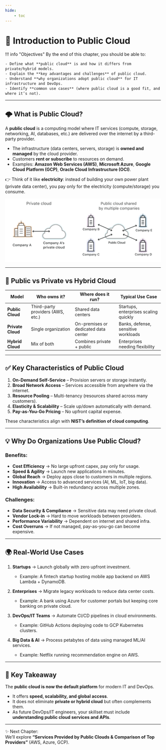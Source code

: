 ```yaml
---
hide:
    - toc
---
```


# 📘 Introduction to Public Cloud

!!! info "Objectives"
    By the end of this chapter, you should be able to:

    - Define what **public cloud** is and how it differs from private/hybrid models.  
    - Explain the **key advantages and challenges** of public cloud.  
    - Understand **why organizations adopt public cloud** for IT infrastructure and DevOps.  
    - Identify **common use cases** (where public cloud is a good fit, and where it’s not).  

---

## 🌩️ What is Public Cloud?

A **public cloud** is a computing model where IT services (compute, storage, networking, AI, databases, etc.) are delivered over the internet by a third-party provider.  

- The infrastructure (data centers, servers, storage) is **owned and managed** by the cloud provider.  
- Customers **rent or subscribe** to resources on demand.  
- Examples: **Amazon Web Services (AWS)**, **Microsoft Azure**, **Google Cloud Platform (GCP)**, **Oracle Cloud Infrastructure (OCI)**.  

👉 Think of it like **electricity**: instead of building your own power plant (private data center), you pay only for the electricity (compute/storage) you consume.  

![Private vs Public Cloud](../../assets/images/public-cloud-vs-private-cloud.svg)

---

## 🏢 Public vs Private vs Hybrid Cloud

| Model            | Who owns it?                     | Where does it run? | Typical Use Case |
|------------------|----------------------------------|--------------------|------------------|
| **Public Cloud** | Third-party providers (AWS, etc.)| Shared data centers | Startups, enterprises scaling quickly |
| **Private Cloud**| Single organization              | On-premises or dedicated data center | Banks, defense, sensitive workloads |
| **Hybrid Cloud** | Mix of both                      | Combines private + public | Enterprises needing flexibility |

---

## ✅ Key Characteristics of Public Cloud
1. **On-Demand Self-Service** – Provision servers or storage instantly.  
2. **Broad Network Access** – Services accessible from anywhere via the internet.  
3. **Resource Pooling** – Multi-tenancy (resources shared across many customers).  
4. **Elasticity & Scalability** – Scale up/down automatically with demand.  
5. **Pay-as-You-Go Pricing** – No upfront capital expense.  

These characteristics align with **NIST’s definition of cloud computing**.  

---

## 💡 Why Do Organizations Use Public Cloud?

### Benefits:
- **Cost Efficiency** → No large upfront capex, pay only for usage.  
- **Speed & Agility** → Launch new applications in minutes.  
- **Global Reach** → Deploy apps close to customers in multiple regions.  
- **Innovation** → Access to advanced services (AI, ML, IoT, big data).  
- **High Availability** → Built-in redundancy across multiple zones.  

### Challenges:
- **Data Security & Compliance** → Sensitive data may need private cloud.  
- **Vendor Lock-in** → Hard to move workloads between providers.  
- **Performance Variability** → Dependent on internet and shared infra.  
- **Cost Overruns** → If not managed, pay-as-you-go can become expensive.  

---

## 🌍 Real-World Use Cases
1. **Startups** → Launch globally with zero upfront investment.  
   
    - Example: A fintech startup hosting mobile app backend on AWS Lambda + DynamoDB.
  
2. **Enterprises** → Migrate legacy workloads to reduce data center costs. 
 
    - Example: A bank using Azure for customer portals but keeping core banking on private cloud.  
  
3. **DevOps/IT Teams** → Automate CI/CD pipelines in cloud environments. 
    
    - Example: GitHub Actions deploying code to GCP Kubernetes clusters.  
  
4. **Big Data & AI** → Process petabytes of data using managed ML/AI services.  
   
    - Example: Netflix running recommendation engine on AWS.  

---

## 🧭 Key Takeaway
The **public cloud is now the default platform** for modern IT and DevOps. 

- It offers **speed, scalability, and global access**.  
- It does not eliminate **private or hybrid cloud** but often complements them.  
- As future DevOps/IT engineers, your skillset must include **understanding public cloud services and APIs**.  

---

✨ Next Chapter:  
We’ll explore **“Services Provided by Public Clouds & Comparison of Top Providers”** (AWS, Azure, GCP).  

